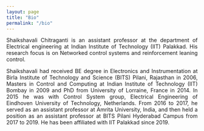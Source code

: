 ```yaml
---
layout: page
title: "Bio"
permalink: "/bio"
---
```


<p style="text-align: justify;">
Shaikshavali Chitraganti is an assistant professor at the department of Electrical engineering at Indian Institute of Technology (IIT) Palakkad. His research focus is on Networked control systems and reinforcement leaning control.
</p>

<p style="text-align: justify;">
Shaikshavali had received BE degree in Electronics and Instrumentation at Birla Institute of Technology and Science (BITS) Pilani, Rajasthan in 2006, Masters in Control and Computing at Indian Institute of Technology (IIT) Bombay in 2009 and PhD from University of Lorraine, France in 2014. In 2015 he was with Control System group, Electrical Engineering of Eindhoven University of Technology, Netherlands. From 2016 to 2017, he served as an assistant professor at Amrita University, India, and then held a position as an assistant professor at BITS Pilani Hyderabad Campus from 2017 to 2019. He has been affiliated with IIT Palakkad since 2019.
</p>

